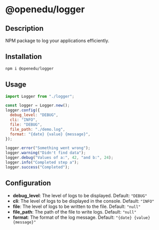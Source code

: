 # @openedu/logger

## Description

NPM package to log your applications efficiently.

## Installation

```bash
npm i @openedu/logger
```

## Usage

```javascript
import Logger from "./logger";

const logger = Logger.new();
logger.config({
  debug_level: "DEBUG",
  cli: "INFO",
  file: "DEBUG",
  file_path: "./demo.log",
  format: "{date} {value} {message}",
});

logger.error("Something went wrong");
logger.warning("Didn't find data");
logger.debug("Values of a:", 42, "and b:", 24);
logger.info("Completed step a");
logger.success("Completed");
```

## Configuration

- **debug_level**: The level of logs to be displayed. Default: `"DEBUG"`
- **cli**: The level of logs to be displayed in the console. Default: `"INFO"`
- **file**: The level of logs to be written to the file. Default: `"null"`
- **file_path**: The path of the file to write logs. Default: `"null"`
- **format**: The format of the log message. Default: `"{date} {value} {message}"`
